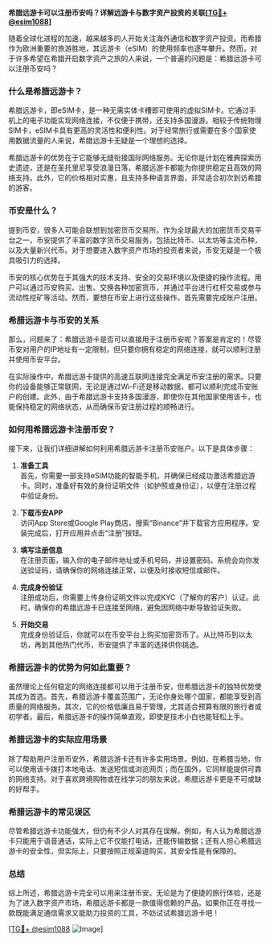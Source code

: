 **希腊远游卡可以注册币安吗？详解远游卡与数字资产投资的关联[[TG💪+ @esim1088](https://t.me/s/esim1088)]**

随着全球化进程的加速，越来越多的人开始关注海外通信和数字资产投资。而希腊作为欧洲重要的旅游胜地，其远游卡（eSIM）的使用频率也逐年攀升。然而，对于许多希望在希腊开启数字资产之旅的人来说，一个普遍的问题是：希腊远游卡可以注册币安吗？

### 什么是希腊远游卡？

希腊远游卡，即eSIM卡，是一种无需实体卡槽即可使用的虚拟SIM卡。它通过手机上的电子功能实现网络连接，不仅便于携带，还支持多国漫游。相较于传统物理SIM卡，eSIM卡具有更高的灵活性和便利性。对于经常旅行或需要在多个国家使用数据流量的人来说，希腊远游卡无疑是一个理想的选择。

希腊远游卡的优势在于它能够无缝衔接国际网络服务。无论你是计划在雅典探索历史遗迹，还是在圣托里尼享受浪漫日落，希腊远游卡都能为你提供稳定且高效的网络支持。此外，它的价格相对实惠，且支持多种语言界面，非常适合初次到访希腊的游客。

### 币安是什么？

提到币安，很多人可能会联想到加密货币交易所。作为全球最大的加密货币交易平台之一，币安提供了丰富的数字货币交易服务，包括比特币、以太坊等主流币种，以及大量新兴代币。对于想要进入数字资产市场的投资者来说，币安无疑是一个极具吸引力的选择。

币安的核心优势在于其强大的技术支持、安全的交易环境以及便捷的操作流程。用户可以通过币安购买、出售、交换各种加密货币，并通过平台进行杠杆交易或参与流动性挖矿等活动。然而，要想在币安上进行这些操作，首先需要完成账户注册。

### 希腊远游卡与币安的关系

那么，问题来了：希腊远游卡是否可以直接用于注册币安呢？答案是肯定的！尽管币安对用户的IP地址有一定限制，但只要你拥有稳定的网络连接，就可以顺利注册并使用币安平台。

在实际操作中，希腊远游卡提供的高速互联网连接完全满足币安注册的需求。只要你的设备能够正常联网，无论是通过Wi-Fi还是移动数据，都可以顺利完成币安账户的创建。此外，由于希腊远游卡支持多国漫游，即使你在其他国家使用该卡，也能保持稳定的网络状态，从而确保币安注册过程的顺畅进行。

### 如何用希腊远游卡注册币安？

接下来，让我们详细讲解如何利用希腊远游卡注册币安账户。以下是具体步骤：

1. **准备工具**  
   首先，你需要一部支持eSIM功能的智能手机，并确保已经成功激活希腊远游卡。同时，准备好有效的身份证明文件（如护照或身份证），以便在注册过程中验证身份。

2. **下载币安APP**  
   访问App Store或Google Play商店，搜索“Binance”并下载官方应用程序。安装完成后，打开应用并点击“注册”按钮。

3. **填写注册信息**  
   在注册页面，输入你的电子邮件地址或手机号码，并设置密码。系统会向你发送验证码，请确保你的网络连接正常，以便及时接收短信或邮件。

4. **完成身份验证**  
   注册成功后，你需要上传身份证明文件以完成KYC（了解你的客户）认证。此时，确保你的希腊远游卡已连接至网络，避免因网络中断导致验证失败。

5. **开始交易**  
   完成身份验证后，你就可以在币安平台上购买加密货币了。从比特币到以太坊，再到其他热门代币，币安提供了丰富的选择供你挑选。

### 希腊远游卡的优势为何如此重要？

虽然理论上任何稳定的网络连接都可以用于注册币安，但希腊远游卡的独特优势使其成为首选。首先，希腊远游卡覆盖范围广，无论你身处哪个国家，都能享受到高质量的网络服务。其次，它的价格低廉且易于管理，尤其适合预算有限的旅行者或初学者。最后，希腊远游卡的操作简单直观，即使是技术小白也能轻松上手。

### 希腊远游卡的实际应用场景

除了帮助用户注册币安外，希腊远游卡还有许多实用场景。例如，在希腊当地，你可以使用该卡拨打本地电话、发送短信或浏览网页；而在国外，它同样能提供可靠的网络支持。对于喜欢跨境购物或在线学习的朋友来说，希腊远游卡更是不可或缺的好帮手。

### 希腊远游卡的常见误区

尽管希腊远游卡功能强大，但仍有不少人对其存在误解。例如，有人认为希腊远游卡只能用于语音通话，实际上它不仅能打电话，还能传输数据；还有人担心希腊远游卡的安全性，但实际上，只要按照正规渠道购买，其安全性是有保障的。

### 总结

综上所述，希腊远游卡完全可以用来注册币安。无论是为了便捷的旅行体验，还是为了进入数字资产市场，希腊远游卡都是一款值得信赖的产品。如果你正在寻找一款既能满足通信需求又能助力投资的工具，不妨试试希腊远游卡吧！

[[TG💪+ @esim1088](https://t.me/s/esim1088) ![Image](https://i.postimg.cc/4NQfJmqS/Snipaste-2025-05-13-00-14-12.png)]